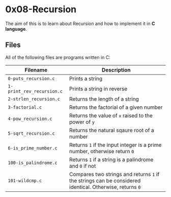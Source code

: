 <!DOCTYPE html>
<html>
  <head>
    <meta charset="UTF-8">
    <title>0x08-Recursion</title>
  </head>
  <body>
    <h1>0x08-Recursion</h1>
    <p>The aim of this is to learn about Recursion and how to implement it in <strong>C language</strong>.</p>

<h2>Files</h2>
<p>All of the following files are programs written in C:</p>

<table>
  <thead>
    <tr>
      <th>Filename</th>
      <th>Description</th>
    </tr>
  </thead>
  <tbody>
    <tr>
      <td><code>0-puts_recursion.c</code></td>
      <td>Prints a string</td>
    </tr>
    <tr>
      <td><code>1-print_rev_recursion.c</code></td>
      <td>Prints a string in reverse</td>
    </tr>
    <tr>
      <td><code>2-strlen_recursion.c</code></td>
      <td>Returns the length of a string</td>
    </tr>
    <tr>
      <td><code>3-factorial.c</code></td>
      <td>Returns the factorial of a given number</td>
    </tr>
    <tr>
      <td><code>4-pow_recursion.c</code></td>
      <td>Returns the value of <code>x</code> raised to the power of <code>y</code></td>
    </tr>
    <tr>
      <td><code>5-sqrt_recursion.c</code></td>
      <td>Returns the natural sqaure root of a number</td>
    </tr>
    <tr>
      <td><code>6-is_prime_number.c</code></td>
      <td>Returns <code>1</code> if the input integer is a prime number, otherwise return <code>0</code></td>
    </tr>
    <tr>
      <td><code>100-is_palindrome.c</code></td>
      <td>Returns <code>1</code> if a string is a palindrome and <code>0</code> if not</td>
    </tr>
    <tr>
      <td><code>101-wildcmp.c</code></td>
      <td>Compares two strings and returns <code>1</code> if the strings can be considered identical. Otherwise, returns <code>0</code></td>
    </tr>
  </tbody>
</table>
  </body>
</html>
